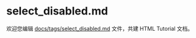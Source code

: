 select_disabled.md
===

欢迎您编辑 <a target="__blank" href="https://github.com/jaywcjlove/html-tutorial/blob/master/docs/tags/select_disabled.md">docs/tags/select_disabled.md</a> 文件，共建 HTML Tutorial 文档。
